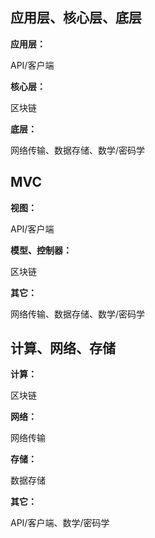## 应用层、核心层、底层

**应用层：**

API/客户端

**核心层：**

区块链

**底层：**

网络传输、数据存储、数学/密码学

## MVC

**视图：**

API/客户端

**模型、控制器：**

区块链

**其它：**

网络传输、数据存储、数学/密码学

## 计算、网络、存储

**计算：**

区块链

**网络：**

网络传输

**存储：**

数据存储

**其它：**

API/客户端、数学/密码学

